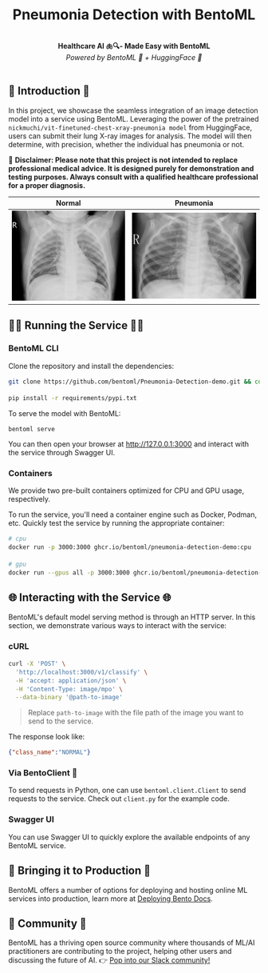 <div align="center">
    <h1 align="center">Pneumonia Detection with BentoML</h1>
    <br>
    <strong> Healthcare AI 🫁🔍- Made Easy with BentoML<br></strong>
    <i>Powered by BentoML 🍱 + HuggingFace 🤗</i>
    <br>
</div>
<br>

## 📖 Introduction 📖
In this project, we showcase the seamless integration of an image detection model into a service using BentoML. Leveraging the power of the pretrained `nickmuchi/vit-finetuned-chest-xray-pneumonia model` from HuggingFace, users can submit their lung X-ray images for analysis. The model will then determine, with precision, whether the individual has pneumonia or not.


📝 **Disclaimer: Please note that this project is not intended to replace professional medical advice. It is designed purely for demonstration and testing purposes. Always consult with a qualified healthcare professional for a proper diagnosis.**

| Normal | Pneumonia                               	|
|------- |-----------------------------------------	|
| ![Normal](samples/NORMAL2-IM-1427-0001.jpeg)| ![Pneumonia](samples/person1950_bacteria_4881.jpeg) |

## 🏃‍♂️ Running the Service 🏃‍♂️
### BentoML CLI
Clone the repository and install the dependencies:
```bash
git clone https://github.com/bentoml/Pneumonia-Detection-demo.git && cd Pneumonia-Detection-demo

pip install -r requirements/pypi.txt
```

To serve the model with BentoML:
```
bentoml serve
```

You can then open your browser at http://127.0.0.1:3000 and interact with the service through Swagger UI.

### Containers
 We provide two pre-built containers optimized for CPU and GPU usage, respectively. 

To run the service, you'll need a container engine such as Docker, Podman, etc. Quickly test the service by running the appropriate container:

```bash
# cpu
docker run -p 3000:3000 ghcr.io/bentoml/pneumonia-detection-demo:cpu

# gpu
docker run --gpus all -p 3000:3000 ghcr.io/bentoml/pneumonia-detection-demo:gpu
```

## 🌐 Interacting with the Service 🌐
BentoML's default model serving method is through an HTTP server. In this section, we demonstrate various ways to interact with the service:
### cURL
```bash
curl -X 'POST' \
  'http://localhost:3000/v1/classify' \
  -H 'accept: application/json' \
  -H 'Content-Type: image/mpo' \
  --data-binary '@path-to-image'
```
> Replace `path-to-image` with the file path of the image you want to send to the service.

The response look like:
```json
{"class_name":"NORMAL"}
```
### Via BentoClient 🐍
To send requests in Python, one can use ``bentoml.client.Client`` to send requests to the service. Check out `client.py` for the example code.

### Swagger UI
You can use Swagger UI to quickly explore the available endpoints of any BentoML service.

## 🚀 Bringing it to Production 🚀
BentoML offers a number of options for deploying and hosting online ML services into production, learn more at [Deploying Bento Docs](https://docs.bentoml.org/en/latest/concepts/deploy.html).

## 👥 Community 👥
BentoML has a thriving open source community where thousands of ML/AI practitioners are 
contributing to the project, helping other users and discussing the future of AI. 👉 [Pop into our Slack community!](https://l.bentoml.com/join-slack)